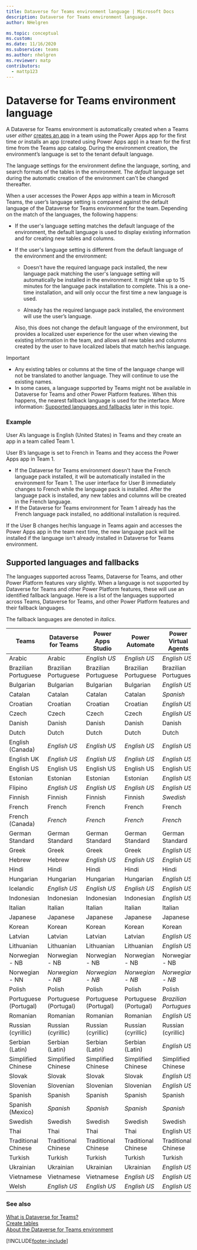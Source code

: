 ```yaml
---
title: Dataverse for Teams environment language | Microsoft Docs
description: Dataverse for Teams environment language.
author: NHelgren

ms.topic: conceptual
ms.custom: 
ms.date: 11/16/2020
ms.subservice: teams
ms.author: nhelgren
ms.reviewer: matp
contributors:
  - mattp123
---
```

# Dataverse for Teams environment language

A Dataverse for Teams environment is automatically created when a Teams user *either* [creates an app](create-first-app.md) in a team using the Power Apps app for the first time *or* installs an app (created using Power Apps app) in a team for the first time from the Teams app catalog. During the environment creation, the environment’s language is set to the tenant default language.

The language settings for the environment define the language, sorting, and search formats of the tables in the environment. The *default* language set during the automatic creation of the environment can't be changed thereafter. 

When a user accesses the Power Apps app within a team in Microsoft Teams, the user’s language setting is compared against the default language of the Dataverse for Teams environment for the team. Depending on the match of the languages, the following happens:
 
- If the user's language setting matches the default language of the environment, the default language is used to display existing information and for creating new tables and columns.

- If the user's language setting is different from the default language of the environment and the environment:

    - Doesn't have the required language pack installed, the new language pack matching the user's language setting will automatically be installed in the environment. It might take up to 15 minutes for the language pack installation to complete. This is a one-time installation, and will only occur the first time a new language is used.

    - Already has the required language pack installed, the environment will use the user’s language.

    Also, this does not change the default language of the environment, but provides a localized user experience for the user when viewing the existing information in the team, and allows all new tables and columns created by the user to have localized labels that match her/his language.

> [!IMPORTANT]
> - Any existing tables or columns at the time of the language change will not be translated to another language. They will continue to use the existing names.
>- In some cases, a language supported by Teams might not be available in Dataverse for Teams and other Power Platform features. When this happens, the nearest fallback language is used for the interface. More information: [Supported languages and fallbacks](#supported-languages-and-fallbacks) later in this topic. 

### Example

User A’s language is English (United States) in Teams and they create an app in a team called Team 1. 

User B’s language is set to French in Teams and they access the Power Apps app in Team 1.
- If the Dataverse for Teams environment doesn't have the French language pack installed, it will be automatically installed in the environment for Team 1. The user interface for User B immediately changes to French while the language pack is installed. After the language pack is installed, any new tables and columns will be created in the French language.
- If the Dataverse for Teams environment for Team 1 already has the French language pack installed, no additional installation is required.
 
If the User B changes her/his language in Teams again and accesses the Power Apps app in the team next time, the new language pack will be installed if the language isn't already installed in Dataverse for Teams environment.

## Supported languages and fallbacks

The languages supported across Teams, Dataverse for Teams, and other Power Platform features vary slightly. When a language is not supported by Dataverse for Teams and other Power Platform features, these will use an identified fallback language. Here is a list of the languages supported across Teams, Dataverse for Teams, and other Power Platform features and their fallback languages. 

The fallback languages are denoted in *italics*.


| Teams             | Dataverse for Teams           | Power Apps Studio | Power Automate    | Power Virtual Agents | Power BI           |
|-----------------------|-----------------------|------------------------------|-----------------------|-------------------------|-----------------------|
| Arabic                | Arabic                | *English US*                   | *English US*            | *English US*              | Arabic                |
| Brazilian Portuguese  | Brazilian Portuguese  | Brazilian Portuguese         | Brazilian Portuguese  | Brazilian Portuguese    | Brazilian Portuguese  |
| Bulgarian             | Bulgarian             | Bulgarian                    | Bulgarian             | *English US*              | Bulgarian             |
| Catalan               | Catalan               | Catalan                      | Catalan               | *Spanish*                 | Catalan               |
| Croatian              | Croatian              | Croatian                     | Croatian              | *English US*              | Croatian              |
| Czech                 | Czech                 | Czech                        | Czech                 | *English US*              | Czech                 |
| Danish                | Danish                | Danish                       | Danish                | Danish                  | Danish                |
| Dutch                 | Dutch                 | Dutch                        | Dutch                 | Dutch                   | Dutch                 |
| English (Canada)      | *English US*            | *English US*                   | *English US*            | *English US*              | *English US*            |
| English UK            | *English US*           | *English US*                   | *English US*            | *English US*              | *English US*            |
| English US            | English US            | English US                   | English US            | English US              | English US            |
| Estonian              | Estonian              | Estonian                     | Estonian              | *English US*              | Estonian              |
| Flipino             | *English US*           | *English US*                   | *English US*            | *English US*              | *English UK*            |
| Finnish               | Finnish               | Finnish                      | Finnish               | *Swedish*                 | Finnish               |
| French                | French                | French                       | French                | French                  | French                |
| French (Canada)       | *French*           | *French*                       | *French*                | *French*                  | *French*                |
| German Standard       | German Standard       | German Standard              | German Standard       | German Standard         | German Standard       |
| Greek                 | Greek                 | Greek                        | Greek                 | *English US*              | Greek                 |
| Hebrew                | Hebrew                | *English US*                   | *English US*            | *English US*              | Hebrew                |
| Hindi                 | Hindi                 | Hindi                        | Hindi                 | Hindi                   | Hindi                 |
| Hungarian             | Hungarian             | Hungarian                    | Hungarian             | *English US*              | Hungarian             |
| Icelandic             | *English US*               | *English US*                   | *English US*            | *English US*              | English UK            |
| Indonesian            | Indonesian            | Indonesian                   | Indonesian            | *English US*              | Indonesian            |
| Italian               | Italian               | Italian                      | Italian               | Italian                 | Italian               |
| Japanese              | Japanese              | Japanese                     | Japanese              | Japanese                | Japanese              |
| Korean                | Korean                | Korean                       | Korean                | Korean                  | Korean                |
| Latvian               | Latvian               | Latvian                      | Latvian               | *English US*              | Latvian               |
| Lithuanian            | Lithuanian            | Lithuanian                   | Lithuanian            | *English US*              | Lithuanian            |
| Norwegian - NB        | Norwegian - NB        | Norwegian - NB               | Norwegian - NB        | Norwegian - NB          | Norwegian - NB        |
| Norwegian - NN        | *Norwegian - NB*        | *Norwegian - NB*               | *Norwegian - NB*        | *Norwegian - NB*          | *Norwegian - NB*        |
| Polish                | Polish                | Polish                       | Polish                | Polish                  | Polish                |
| Portuguese (Portugal) | Portuguese (Portugal) | Portuguese (Portugal)        | Portuguese (Portugal) | *Brazilian Portuguese*    | Portuguese (Portugal) |
| Romanian              | Romanian              | Romanian                     | Romanian              | *English US*              | Romanian              |
| Russian (cyrillic)    | Russian (cyrillic)    | Russian (cyrillic)           | Russian (cyrillic)    | Russian (cyrillic)      | Russian (cyrillic)    |
| Serbian (Latin)       | Serbian (Latin)       | Serbian (Latin)              | Serbian (Latin)       | *English US*              | Serbian (Latin)       |
| Simplified Chinese    | Simplified Chinese    | Simplified Chinese           | Simplified Chinese    | Simplified Chinese      | Simplified Chinese    |
| Slovak                | Slovak                | Slovak                       | Slovak                | *English US*              | Slovak                |
| Slovenian             | Slovenian             | Slovenian                    | Slovenian             | *English US*              | Slovenian             |
| Spanish               | Spanish               | Spanish                      | Spanish               | Spanish                 | Spanish               |
| Spanish (Mexico)      | *Spanish*               | *Spanish*                      | *Spanish*               | *Spanish*                 | *Spanish*               |
| Swedish               | Swedish               | Swedish                      | Swedish               | Swedish                 | Swedish               |
| Thai                  | Thai                  | Thai                         | Thai                  | English US              | Thai                  |
| Traditional Chinese   | Traditional Chinese   | Traditional Chinese          | Traditional Chinese   | Traditional Chinese     | Traditional Chinese   |
| Turkish               | Turkish               | Turkish                      | Turkish               | Turkish                 | Turkish               |
| Ukrainian             | Ukrainian             | Ukrainian                    | Ukrainian             | *English US*              | Ukrainian             |
| Vietnamese            | Vietnamese            | Vietnamese                   | *English US*            | *English US*              | Vietnamese            |
| Welsh                 | *English US*             | *English US*                   | *English US*            | *English US*              | *English UK*            | 

### See also

[What is Dataverse for Teams?](overview-data-platform.md) <br />
[Create tables](create-table.md)<br/>
[About the Dataverse for Teams environment](/power-platform/admin/about-teams-environment)


[!INCLUDE[footer-include](../includes/footer-banner.md)]
